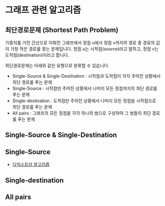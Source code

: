 # 그래프 관련 알고리즘

## 최단경로문제 (Shortest Path Problem)
가중치를 가진 간선으로 이뤄진 그래프에서 정점 u에서 정점 v까지의 경로 중 경로의 값이 가장 작은 경로를 찾는 문제입니다.
정점 u는 시작점(source)라고 말하고, 정점 v는 도착점(destination)이라고 합니다.

최단경로문제는 아래와 같은 유형으로 분류할 수 있습니다.
* Single-Source & Single-Destination : 시작점과 도착점이 각각 주어진 상황에서 최단 경로를 푸는 문제
* Single-Source : 시작점만 주어진 상황에서 나머지 모든 정점까지의 최단 경로를 푸는 문제
* Single-destination : 도착점만 주어진 상황에서 나머지 모든 정점을 시작점으로 최단 경로를 푸는 문제
* All pairs : 그래프의 모든 정점을 각각 하나의 쌍으로 구성하여 그 쌍들의 최단 경로를 푸는 문제

## Single-Source & Single-Destination

## Single-Source
* [다익스트라 알고리즘](./single_source_shortest_path)

## Single-destination

## All pairs
